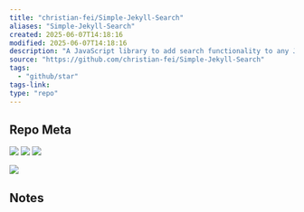 ```yaml
---
title: "christian-fei/Simple-Jekyll-Search"
aliases: "Simple-Jekyll-Search"
created: 2025-06-07T14:18:16
modified: 2025-06-07T14:18:16
description: "A JavaScript library to add search functionality to any Jekyll blog."
source: "https://github.com/christian-fei/Simple-Jekyll-Search"
tags:
  - "github/star"
tags-link:
type: "repo"
---
```

## Repo Meta

![](https://img.shields.io/github/stars/christian-fei/Simple-Jekyll-Search?style=for-the-badge&label=stars) ![](https://img.shields.io/github/repo-size/christian-fei/Simple-Jekyll-Search?style=for-the-badge&label=size) ![](https://img.shields.io/github/created-at/christian-fei/Simple-Jekyll-Search?style=for-the-badge&label=since)

[![](https://github-readme-stats.vercel.app/api/pin/?username=christian-fei&repo=Simple-Jekyll-Search&bg_color=00000000)](https://github.com/christian-fei/Simple-Jekyll-Search)

## Notes

